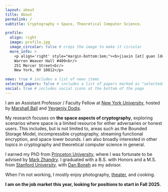 ```yaml
---
layout: about
title: About
permalink: /
subtitle: Cryptography × Space, Theoretical Computer Science.

profile:
  align: right
  image: profile.jpg
  image_circular: false # crops the image to make it circular
  more_info: >
    <p align='right' style="margin-bottom:1em;"><b>jiaxin [at] guan [dot] io</b><br/>
    Warren Weaver Hall #409<br/>
    251 Mercer Street<br/>
    New York, NY 10012</p>

news: true # includes a list of news items
selected_papers: false # includes a list of papers marked as "selected={true}"
social: true # includes social icons at the bottom of the page
---
```


I am an Assistant Professor / Faculty Fellow at [New York University](https://cs.nyu.edu), hosted by [Marshall Ball](https://cs.nyu.edu/~mmb586/index.html) and [Yevgeniy Dodis](https://cs.nyu.edu/~dodis).

My research focuses on **the space aspects of cryptography**, exploring scenarios where space is a limited resource for either adversaries or honest users. This includes, but is not limited to, areas such as the Bounded Storage Model, incompressible cryptography, streaming functional encryption, and space lower bounds. I am also broadly interested in other topics in cryptography and theoretical computer science in general.

I earned my PhD from [Princeton University](https://cs.princeton.edu), where I was fortunate to be advised by [Mark Zhandry](https://mzhandry.github.io). I graduated with a B.S. with Honors and a M.S. from [Stanford University](https://cs.stanford.edu), with [Dan Boneh](https://crypto.stanford.edu/~dabo) as my advisor.

When I'm not working, I mostly enjoy photography, [theater](https://www.cellunova.org), and cooking.

**I am on the job market this year, looking for positions to start in Fall 2025.**
